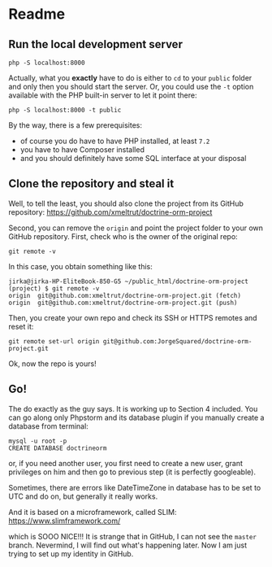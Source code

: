 Readme
======

## Run the local development server

```shell
php -S localhost:8000
```

Actually, what you **exactly** have to do is either to `cd` to your `public` folder
and only then you should start the server. Or, you could use the `-t` option available
with the PHP built-in server to let it point there:
```shell
php -S localhost:8000 -t public
```

By the way, there is a few prerequisites:
 - of course you do have to have PHP installed, at least `7.2`
 - you have to have Composer installed
 - and you should definitely have some SQL interface at your disposal

## Clone the repository and steal it

Well, to tell the least, you should also clone the project from its GitHub repository:
https://github.com/xmeltrut/doctrine-orm-project

Second, you can remove the `origin` and point the project folder to your own GitHub repository.
First, check who is the owner of the original repo:
```shell
git remote -v
```
In this case, you obtain something like this:
```shell
jirka@jirka-HP-EliteBook-850-G5 ~/public_html/doctrine-orm-project (project) $ git remote -v
origin  git@github.com:xmeltrut/doctrine-orm-project.git (fetch)
origin  git@github.com:xmeltrut/doctrine-orm-project.git (push)
```
Then, you create your own repo and check its SSH or HTTPS remotes and reset it:
```shell
git remote set-url origin git@github.com:JorgeSquared/doctrine-orm-project.git
```

Ok, now the repo is yours!

## Go!

The do exactly as the guy says. It is working up to Section 4 included. You can go along 
only Phpstorm and its database plugin if you manually create a database from terminal:

```shell
mysql -u root -p
CREATE DATABASE doctrineorm
```

or, if you need another user, you first need to create a new user, grant privileges on him
and then go to previous step (it is perfectly googleable).

Sometimes, there are errors like DateTimeZone in database has to be set to UTC and do on,
but generally it really works.

And it is based on a microframework, called SLIM:
https://www.slimframework.com/

which is SOOO NICE!!! It is strange that in GitHub, I can not see the `master` branch. Nevermind,
I will find out what's happening later. Now I am just trying to set up my identity in GitHub.
